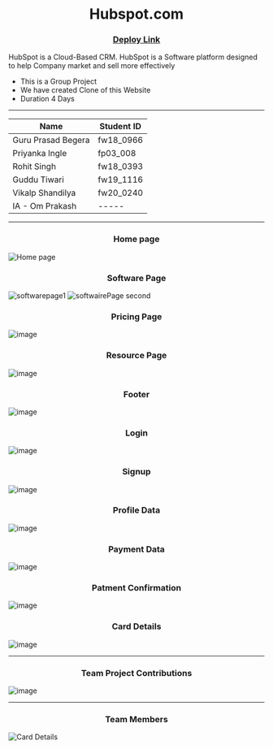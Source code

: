 <h1 align="center">Hubspot.com</h1>

<h3 align="center"> <a href="https://animated-narwhal-cecc2b.netlify.app/">Deploy Link</a> </h3>

<p>HubSpot is a Cloud-Based CRM. HubSpot is a Software platform designed to help Company market and sell more effectively </p>

* This is a Group Project 
* We have created Clone of this Website
* Duration 4 Days
<hr>


| Name                | Student ID |
| ------------------- | ---------- |
| Guru Prasad Begera  | fw18_0966  |
| Priyanka Ingle      | fp03_008   |
| Rohit Singh         | fw18_0393  |
| Guddu Tiwari        | fw19_1116  |
| Vikalp Shandilya    | fw20_0240  |
| IA - Om Prakash     |     -----  |
                    

<hr>

<h3 align="center">Home page</h3>
<img src="https://i.ibb.co/RCcD4Yq/image.png" alt="Home page" border="0">

<h3 align="center">Software Page</h3>
<img src="https://i.ibb.co/6RrBCbR/image.png" alt="softwarepage1" border="0">
<img src="https://i.ibb.co/hVZxKrd/image.png" alt="softwairePage second" border="0">

<h3 align="center">Pricing Page</h3>
<img src="https://i.ibb.co/pZSXf6J/image.png" alt="image" border="0">

<h3 align="center">Resource Page</h3>
<img src="https://i.ibb.co/q1VQ2Y9/image.png" alt="image" border="0">

<h3 align="center">Footer</h3>
<img src="https://i.ibb.co/0F1wXp0/image.png" alt="image" border="0">

<h3 align="center">Login</h3>
<img src="https://i.ibb.co/486SdRj/image.png" alt="image" border="0">

<h3 align="center">Signup</h3>
<img src="https://i.ibb.co/cYprycj/image.png" alt="image" border="0">


<h3 align="center">Profile Data</h3>
<img src="https://i.ibb.co/TLb2H6V/image.png" alt="image" border="0">

<h3 align="center">Payment Data</h3>
<img src="https://i.ibb.co/1976sPg/image.png" alt="image" border="0">


<h3 align="center">Patment Confirmation</h3>
<img src="https://i.ibb.co/1GG04zV/image.png" alt="image" border="0">

<h3 align="center">Card Details</h3>
<img src="https://i.ibb.co/4St2jts/image.png" alt="image" border="0">

<hr>


<h3 align="center"> Team Project Contributions </h3>
<img src="https://i.ibb.co/p2Szng6/image.png" alt="image" border="0">


<hr>

<h3 align="center"> Team Members </h3>

<img src="https://github.com/Guruprasad3n/humane-shelf-7123/blob/main/Frontend/hubspot/src/Assets/Team%20Members.jpg" alt="Card Details">
